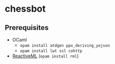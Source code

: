 # chessbot

## Prerequisites
  * OCaml
	+ `opam install atdgen ppx_deriving_yojson`
    + `opam install lwt ssl cohttp`
  * [ReactiveML](http://reactiveml.org) (`opam install rml`)
